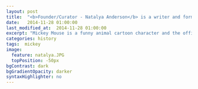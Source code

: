 ```yaml
---
layout: post
title:  "<b>Founder/Curator - Natalya Anderson</b> is a writer and former ballet dancer from Toronto, Canada. She completed an MA in Creative Writing at Anglia Ruskin University in Cambridge, England, and a Bachelor of Journalism at Ryerson University in Toronto. She won the 2014 Bridport Prize for her poem, 'Clear Recent History', and the poem was also highly commended at the 2015 Forward Prizes. Her poetry has appeared in or is due to appear in <em>Poetry London</em>, <em>The Moth</em>, <em>The Emma Press Anthology of the Sea</em>, <em>The Forward Book of Poetry</em> 2016, the 2015 <em>Poetry Prize Anthology</em> by Live Canon, and other publications. Natalya founded The Poetry Extension in the hopes that poets and dancers from different countries might open their networks and be more supportive of each other's projects."
date:   2014-11-28 01:00:00
last_modified_at:  2014-11-28 01:00:00
excerpt: "Mickey Mouse is a funny animal cartoon character and the official mascot of..."
categories: history
tags:  mickey
image:
  feature: natalya.JPG
  topPosition: -50px
bgContrast: dark
bgGradientOpacity: darker
syntaxHighlighter: no
---
```


